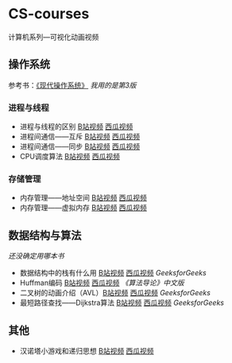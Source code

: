# CS-courses
计算机系列—可视化动画视频


## 操作系统
参考书：[《现代操作系统》](https://book.douban.com/subject/27096665/)
*我用的是第3版*

### 进程与线程
- 进程与线程的区别 [B站视频](https://www.bilibili.com/video/BV1Wr4y1P7Yr/) [西瓜视频](https://www.ixigua.com/i6926416351611322891/)
- 进程间通信——互斥 [B站视频](https://www.bilibili.com/video/BV1oK4y1n7xH/) [西瓜视频](https://www.ixigua.com/i6929308717422739981/)
- 进程间通信——同步 [B站视频](https://www.bilibili.com/video/BV1Pz4y1m7Hy/) [西瓜视频](https://www.ixigua.com/i6931233743600517635/)
- CPU调度算法 [B站视频](https://www.bilibili.com/video/BV1Kz4y117gZ/) [西瓜视频](https://www.ixigua.com/i6933538059891769864/)

### 存储管理
- 内存管理——地址空间 [B站视频](https://www.bilibili.com/video/BV1oi4y1T7RP/) [西瓜视频](https://www.ixigua.com/i6936087163012383246/)
- 内存管理——虚拟内存 [B站视频](https://www.bilibili.com/video/BV18v411a7Vk/) [西瓜视频](https://www.ixigua.com/i6936087163012383246/)


## 数据结构与算法
*还没确定用哪本书*

- 数据结构中的栈有什么用 [B站视频](https://www.bilibili.com/video/BV1hp4y1x7u9/) [西瓜视频](https://www.ixigua.com/i6917524794283917837/) *GeeksforGeeks*
- Huffman编码 [B站视频](https://www.bilibili.com/video/BV18V411v7px/) [西瓜视频](https://www.ixigua.com/i6934585368893194755/) *《算法导论》中文版*
- 二叉树的动画介绍（AVL）[B站视频](https://www.bilibili.com/video/BV1L54y147zi/) [西瓜视频](https://www.ixigua.com/i6915269175946510859/) *GeeksforGeeks*
- 最短路径查找——Dijkstra算法 [B站视频](https://www.bilibili.com/video/BV1zz4y1m7Nq/) [西瓜视频](https://www.ixigua.com/i6923011690321838599/) *GeeksforGeeks*


## 其他
- 汉诺塔小游戏和递归思想 [B站视频](https://www.bilibili.com/video/BV1Zh411y7XB/) [西瓜视频](https://www.ixigua.com/i6920165656168301059/)
